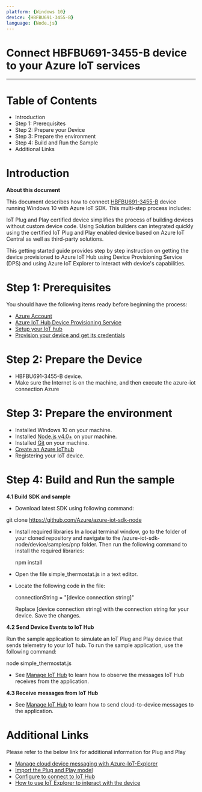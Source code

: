 ```yaml
---
platform: {Windows 10}
device: {HBFBU691-3455-B}
language: {Node.js}
---
```


Connect HBFBU691-3455-B device to your Azure IoT services
===

---
# Table of Contents

- Introduction
- Step 1: Prerequisites
- Step 2: Prepare your Device
- Step 3: Prepare the environment
- Step 4: Build and Run the Sample
- Additional Links

<a name="Introduction"></a>

# Introduction 

**About this document**

This document describes how to connect [HBFBU691-3455-B](https://www.jetwayipc.com/product/hbfbu691-3455-b-series/) device running Windows 10 with Azure IoT SDK. This multi-step process includes:

  IoT Plug and Play certified device simplifies the process of building devices without custom device
  code. Using Solution builders can integrated quickly using the certified IoT Plug and Play enabled
  device based on Azure IoT Central as well as third-party solutions.
  
  This getting started guide provides step by step instruction on getting the device provisioned to Azure
  IoT Hub using Device Provisioning Service (DPS) and using Azure IoT Explorer to interact with
  device's capabilities.

<a name="Prerequisites"></a>
# Step 1: Prerequisites

You should have the following items ready before beginning the process:
- [Azure Account](https://portal.azure.com/) 
- [Azure IoT Hub Device Provisioning Service](https://docs.microsoft.com/en-us/azure/iot-dps/quick-setup-auto-provision)
- [Setup your IoT hub](https://github.com/Azure/azure-iot-device-ecosystem/blob/master/setup_iothub.md)
- [Provision your device and get its credentials](https://github.com/Azure/azure-iot-device-ecosystem/blob/master/manage_iot_hub.md)


<a name="preparethedevice"></a>
# Step 2: Prepare the Device
- HBFBU691-3455-B device.
- Make sure the Internet is on the machine, and then execute the azure-iot connection Azure

# Step 3: Prepare the environment

- Installed Windows 10 on your machine.
- Installed [Node.js v4.0+](https://nodejs.org/) on your machine.
- Installed [Git](https://git-scm.com/download/) on your machine.
- [Create an Azure IoThub](https://docs.microsoft.com/en-us/azure/iot-hub/iot-hub-create-through-portal)
- Registering your IoT device.

# Step 4: Build and Run the sample

**4.1 Build SDK and sample**

- Download latest SDK using following command:

git clone https://github.com/Azure/azure-iot-sdk-node

- Install required libraries
  In a local terminal window, go to the folder of your cloned repository and navigate to the /azure-iot-sdk-node/device/samples/pnp folder. Then run the following command to       install the required libraries:

  npm install

- Open the file simple_thermostat.js in a text editor.
- Locate the following code in the file:

  connectionString = "[device connection string]"
  
  Replace [device connection string] with the connection string for your device. Save the changes.
  
**4.2 Send Device Events to IoT Hub**

  Run the sample application to simulate an IoT Plug and Play device that sends telemetry to your IoT hub. To run the sample application, use the following command:

  node simple_thermostat.js

- See [Manage IoT Hub](https://github.com/Azure/azure-iot-device-ecosystem/blob/master/manage_iot_hub.md) to learn how to observe the messages IoT Hub receives from the           application.

**4.3 Receive messages from IoT Hub**

- See [Manage IoT Hub](https://github.com/Azure/azure-iot-device-ecosystem/blob/master/manage_iot_hub.md) to learn how to send cloud-to-device messages to the application.

# Additional Links

  Please refer to the below link for additional information for Plug and Play 

-   [Manage cloud device messaging with Azure-IoT-Explorer](https://github.com/Azure/azure-iot-explorer/releases)
-   [Import the Plug and Play model](https://docs.microsoft.com/en-us/azure/iot-pnp/concepts-model-repository)
-   [Configure to connect to IoT Hub](https://docs.microsoft.com/en-us/azure/iot-pnp/quickstart-connect-device-c)
-   [How to use IoT Explorer to interact with the device ](https://docs.microsoft.com/en-us/azure/iot-pnp/howto-use-iot-explorer#install-azure-iot-explorer)   
